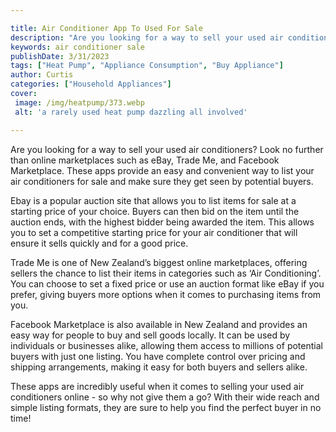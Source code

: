 ```yaml
---

title: Air Conditioner App To Used For Sale
description: "Are you looking for a way to sell your used air conditioners? Look no further than online marketplaces such as eBay, Trade Me, and...check it out to learn"
keywords: air conditioner sale
publishDate: 3/31/2023
tags: ["Heat Pump", "Appliance Consumption", "Buy Appliance"]
author: Curtis
categories: ["Household Appliances"]
cover: 
 image: /img/heatpump/373.webp
 alt: 'a rarely used heat pump dazzling all involved'

---
```


Are you looking for a way to sell your used air conditioners? Look no further than online marketplaces such as eBay, Trade Me, and Facebook Marketplace. These apps provide an easy and convenient way to list your air conditioners for sale and make sure they get seen by potential buyers. 

Ebay is a popular auction site that allows you to list items for sale at a starting price of your choice. Buyers can then bid on the item until the auction ends, with the highest bidder being awarded the item. This allows you to set a competitive starting price for your air conditioner that will ensure it sells quickly and for a good price. 

Trade Me is one of New Zealand’s biggest online marketplaces, offering sellers the chance to list their items in categories such as ‘Air Conditioning’. You can choose to set a fixed price or use an auction format like eBay if you prefer, giving buyers more options when it comes to purchasing items from you. 

Facebook Marketplace is also available in New Zealand and provides an easy way for people to buy and sell goods locally. It can be used by individuals or businesses alike, allowing them access to millions of potential buyers with just one listing. You have complete control over pricing and shipping arrangements, making it easy for both buyers and sellers alike. 

These apps are incredibly useful when it comes to selling your used air conditioners online - so why not give them a go? With their wide reach and simple listing formats, they are sure to help you find the perfect buyer in no time!

